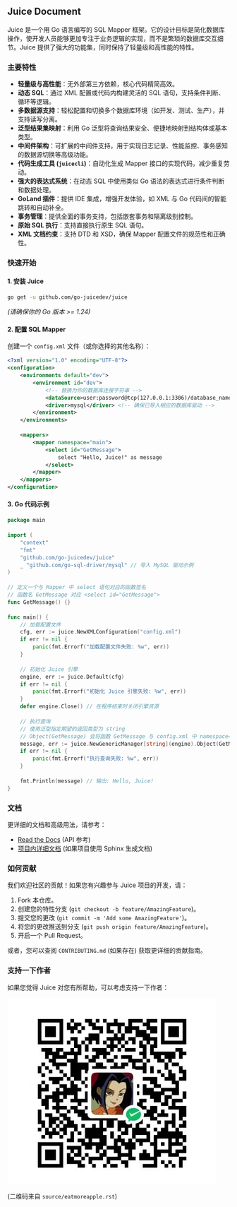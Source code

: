 ## Juice Document

Juice 是一个用 Go 语言编写的 SQL Mapper 框架。它的设计目标是简化数据库操作，使开发人员能够更加专注于业务逻辑的实现，而不是繁琐的数据库交互细节。Juice 提供了强大的功能集，同时保持了轻量级和高性能的特性。

### 主要特性

*   **轻量级与高性能**：无外部第三方依赖，核心代码精简高效。
*   **动态 SQL**：通过 XML 配置或代码内构建灵活的 SQL 语句，支持条件判断、循环等逻辑。
*   **多数据源支持**：轻松配置和切换多个数据库环境（如开发、测试、生产），并支持读写分离。
*   **泛型结果集映射**：利用 Go 泛型将查询结果安全、便捷地映射到结构体或基本类型。
*   **中间件架构**：可扩展的中间件支持，用于实现日志记录、性能监控、事务感知的数据源切换等高级功能。
*   **代码生成工具 (`juicecli`)**：自动化生成 Mapper 接口的实现代码，减少重复劳动。
*   **强大的表达式系统**：在动态 SQL 中使用类似 Go 语法的表达式进行条件判断和数据处理。
*   **GoLand 插件**：提供 IDE 集成，增强开发体验，如 XML 与 Go 代码间的智能跳转和自动补全。
*   **事务管理**：提供全面的事务支持，包括嵌套事务和隔离级别控制。
*   **原始 SQL 执行**：支持直接执行原生 SQL 语句。
*   **XML 文档约束**：支持 DTD 和 XSD，确保 Mapper 配置文件的规范性和正确性。

### 快速开始

#### 1. 安装 Juice

```bash
go get -u github.com/go-juicedev/juice
```
*(请确保你的 Go 版本 >= 1.24)*

#### 2. 配置 SQL Mapper

创建一个 `config.xml` 文件（或你选择的其他名称）：

```xml
<?xml version="1.0" encoding="UTF-8"?>
<configuration>
    <environments default="dev">
        <environment id="dev">
            <!-- 替换为你的数据库连接字符串 -->
            <dataSource>user:password@tcp(127.0.0.1:3306)/database_name?charset=utf8mb4&parseTime=True&loc=Local</dataSource>
            <driver>mysql</driver> <!-- 确保已导入相应的数据库驱动 -->
        </environment>
    </environments>

    <mappers>
        <mapper namespace="main">
            <select id="GetMessage">
                select "Hello, Juice!" as message
            </select>
        </mapper>
    </mappers>
</configuration>
```

#### 3. Go 代码示例

```go
package main

import (
	"context"
	"fmt"
	"github.com/go-juicedev/juice"
	_ "github.com/go-sql-driver/mysql" // 导入 MySQL 驱动示例
)

// 定义一个与 Mapper 中 select 语句对应的函数签名
// 函数名 GetMessage 对应 <select id="GetMessage">
func GetMessage() {}

func main() {
	// 加载配置文件
	cfg, err := juice.NewXMLConfiguration("config.xml")
	if err != nil {
		panic(fmt.Errorf("加载配置文件失败: %w", err))
	}

	// 初始化 Juice 引擎
	engine, err := juice.Default(cfg)
	if err != nil {
		panic(fmt.Errorf("初始化 Juice 引擎失败: %w", err))
	}
	defer engine.Close() // 在程序结束时关闭引擎资源

	// 执行查询
	// 使用泛型指定期望的返回类型为 string
	// Object(GetMessage) 会将函数 GetMessage 与 config.xml 中 namespace="main" 下 id="GetMessage" 的 select 语句关联
	message, err := juice.NewGenericManager[string](engine).Object(GetMessage).QueryContext(context.Background(), nil)
	if err != nil {
		panic(fmt.Errorf("执行查询失败: %w", err))
	}

	fmt.Println(message) // 输出: Hello, Juice!
}
```

### 文档

更详细的文档和高级用法，请参考：
*   [Read the Docs](https://pkg.go.dev/github.com/go-juicedev/juice) (API 参考)
*   [项目内详细文档](./source/index.rst) (如果项目使用 Sphinx 生成文档)

### 如何贡献

我们欢迎社区的贡献！如果您有兴趣参与 Juice 项目的开发，请：
1.  Fork 本仓库。
2.  创建您的特性分支 (`git checkout -b feature/AmazingFeature`)。
3.  提交您的更改 (`git commit -m 'Add some AmazingFeature'`)。
4.  将您的更改推送到分支 (`git push origin feature/AmazingFeature`)。
5.  开启一个 Pull Request。

或者，您可以查阅 `CONTRIBUTING.md` (如果存在) 获取更详细的贡献指南。

### 支持一下作者

如果您觉得 Juice 对您有所帮助，可以考虑支持一下作者：

![微信赞赏码](https://raw.githubusercontent.com/eatmoreapple/eatmoreapple/main/img/wechat_pay.jpg)

(二维码来自 `source/eatmoreapple.rst`)
